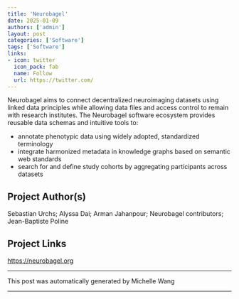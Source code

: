 ```yaml
---
title: 'Neurobagel'
date: 2025-01-09
authors: ['admin']
layout: post
categories: ['Software']
tags: ['Software']
links:
- icon: twitter
  icon_pack: fab
  name: Follow
  url: https://twitter.com/
---
```

Neurobagel aims to connect decentralized neuroimaging datasets using linked data principles
while allowing data files and access control to remain with research institutes.
The Neurobagel software ecosystem provides reusable data schemas and intuitive tools to:
- annotate phenotypic data using widely adopted, standardized terminology
- integrate harmonized metadata in knowledge graphs based on semantic web standards
- search for and define study cohorts by aggregating participants across datasets
## Project Author(s)
Sebastian Urchs; Alyssa Dai; Arman Jahanpour; Neurobagel contributors; Jean-Baptiste Poline
## Project Links
https://neurobagel.org
***
This post was automatically generated by
Michelle Wang
***